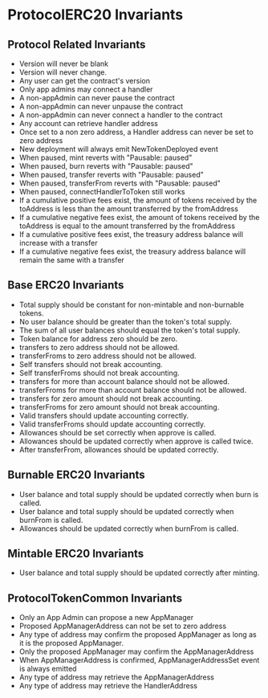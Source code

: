 # ProtocolERC20 Invariants

## Protocol Related Invariants

- Version will never be blank
- Version will never change.
- Any user can get the contract's version
- Only app admins may connect a handler
- A non-appAdmin can never pause the contract
- A non-appAdmin can never unpause the contract
- A non-appAdmin can never connect a handler to the contract
- Any account can retrieve handler address
- Once set to a non zero address, a Handler address can never be set to zero address
- New deployment will always emit NewTokenDeployed event
- When paused, mint reverts with "Pausable: paused"
- When paused, burn reverts with "Pausable: paused"
- When paused, transfer reverts with "Pausable: paused"
- When paused, transferFrom reverts with "Pausable: paused"
- When paused, connectHandlerToToken still works
- If a cumulative positive fees exist, the amount of tokens received by the toAddress is less than the amount transferred by the fromAddress
- If a cumulative negative fees exist, the amount of tokens received by the toAddress is equal to the amount transferred by the fromAddress
- If a cumulative positive fees exist, the treasury address balance will increase with a transfer
- If a cumulative negative fees exist, the treasury address balance will remain the same with a transfer

## Base ERC20 Invariants
- Total supply should be constant for non-mintable and non-burnable tokens.
- No user balance should be greater than the token's total supply.
- The sum of all user balances should equal the token's total supply.
- Token balance for address zero should be zero.
- transfers to zero address should not be allowed.
- transferFroms to zero address should not be allowed.
- Self transfers should not break accounting.
- Self transferFroms should not break accounting.
- transfers for more than account balance should not be allowed.
- transferFroms for more than account balance should not be allowed.
- transfers for zero amount should not break accounting.
- transferFroms for zero amount should not break accounting.
- Valid transfers should update accounting correctly.
- Valid transferFroms should update accounting correctly.
- Allowances should be set correctly when approve is called.
- Allowances should be updated correctly when approve is called twice.
- After transferFrom, allowances should be updated correctly.

## Burnable ERC20 Invariants
- User balance and total supply should be updated correctly when burn is called.
- User balance and total supply should be updated correctly when burnFrom is called.
- Allowances should be updated correctly when burnFrom is called.

## Mintable ERC20 Invariants
- User balance and total supply should be updated correctly after minting.

## ProtocolTokenCommon Invariants

- Only an App Admin can propose a new AppManager
- Proposed AppManagerAddress can not be set to zero address
- Any type of address may confirm the proposed AppManager as long as it is the proposed AppManager.
- Only the proposed AppManager may confirm the AppManagerAddress
- When AppManagerAddress is confirmed, AppManagerAddressSet event is always emitted
- Any type of address may retrieve the AppManagerAddress
- Any type of address may retrieve the HandlerAddress
  